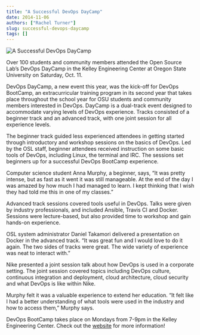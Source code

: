 ```yaml
---
title: "A Successful DevOps DayCamp"
date: 2014-11-06
authors: ["Rachel Turner"]
slug: successful-devops-daycamp
tags: []
---
```


![A Successful DevOps DayCamp](/images/successfuldevopsdaycamp.jpg#blog)

Over 100 students and community members attended the Open Source Lab’s DevOps DayCamp in the Kelley Engineering Center
at Oregon State University on Saturday, Oct. 11.

DevOps DayCamp, a new event this year, was the kick-off for DevOps BootCamp, an extracurricular training program in its
second year that takes place throughout the school year for OSU students and community members interested in DevOps.
DayCamp is a dual-track event designed to accommodate varying levels of DevOps experience. Tracks consisted of a
beginner track and an advanced track, with one joint session for all experience levels.

The beginner track guided less experienced attendees in getting started through introductory and workshop sessions on
the basics of DevOps. Led by the OSL staff, beginner attendees received instruction on some basic tools of DevOps,
including Linux, the terminal and IRC. The sessions set beginners up for a successful DevOps BootCamp experience.

Computer science student Anna Murphy, a beginner, says, “It was pretty intense, but as fast as it went it was still
manageable. At the end of the day I was amazed by how much I had managed to learn. I kept thinking that I wish they had
told me this in one of my classes.”

Advanced track sessions covered tools useful in DevOps. Talks were given by industry professionals, and included
Ansible, Travis CI and Docker. Sessions were lecture-based, but also provided time to workshop and gain hands-on
experience.

OSL system administrator Daniel Takamori delivered a presentation on Docker in the advanced track. “It was great fun and
I would love to do it again. The two sides of tracks were great. The wide variety of experience was neat to interact
with.”

Nike presented a joint session talk about how DevOps is used in a corporate setting. The joint session covered topics
including DevOps culture, continuous integration and deployment, cloud architecture, cloud security and what DevOps is
like within Nike.

Murphy felt it was a valuable experience to extend her education. “It felt like I had a better understanding of what
tools were used in the industry and how to access them,” Murphy says.

DevOps BootCamp takes place on Mondays from 7-9pm in the Kelley Engineering Center. Check out the
[website](http://devopsbootcamp.osuosl.org/) for more information!
